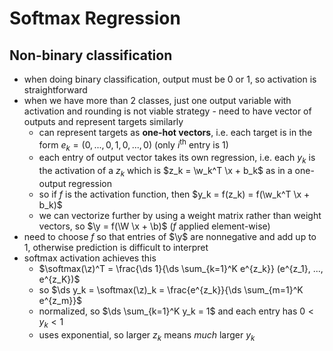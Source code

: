 # Softmax Regression

$$
\newcommand{\b}{\mathbf b}
\newcommand{\w}{\mathbf w}
\newcommand{\x}{\mathbf x}
\newcommand{\y}{\mathbf y}
\newcommand{\z}{\mathbf z}
\newcommand{\W}{\mathbf W}
\newcommand{\E}{\mathbb E}
\DeclareMathOperator*{\Var}{Var}
\newcommand{\abs}[1]{\left\lvert #1 \right\rvert}
\newcommand{\brackets}[1]{\left[ #1 \right]}
\DeclareMathOperator*{\argmin}{argmin}
\DeclareMathOperator*{\softmax}{softmax}
\newcommand{\given}{\,\vert\,}
\newcommand{\L}{\mathcal L}
\newcommand{\D}{\mathcal D}
\newcommand{\ds}{\displaystyle}
$$

## Non-binary classification

- when doing binary classification, output must be $0$ or $1$, so activation is straightforward
- when we have more than 2 classes, just one output variable with activation and rounding is not viable strategy - need to have vector of outputs and represent targets similarly
  - can represent targets as **one-hot vectors**, i.e. each target is in the form $e_k = (0, ..., 0, 1, 0, ..., 0)$ (only $i^\text{th}$ entry is 1)
  - each entry of output vector takes its own regression, i.e. each $y_k$ is the activation of a $z_k$ which is $z_k = \w_k^T \x + b_k$ as in a one-output regression
  - so if $f$ is the activation function, then $y_k = f(z_k) = f(\w_k^T \x + b_k)$
  - we can vectorize further by using a weight matrix rather than weight vectors, so $\y = f(\W \x + \b)$ ($f$ applied element-wise)
- need to choose $f$ so that entries of $\y$ are nonnegative and add up to 1, otherwise prediction is difficult to interpret
- softmax activation achieves this
  - $\softmax(\z)^T = \frac{\ds 1}{\ds \sum_{k=1}^K e^{z_k}} (e^{z_1}, ..., e^{z_K})$
  - so $\ds y_k = \softmax(\z)_k = \frac{e^{z_k}}{\ds \sum_{m=1}^K e^{z_m}}$
  - normalized, so $\ds \sum_{k=1}^K y_k = 1$ and each entry has $0 < y_k < 1$
  - uses exponential, so larger $z_k$ means *much* larger $y_k$
